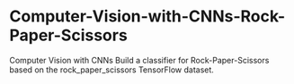 # Computer-Vision-with-CNNs-Rock-Paper-Scissors
Computer Vision with CNNs  Build a classifier for Rock-Paper-Scissors based on the rock_paper_scissors TensorFlow dataset.
